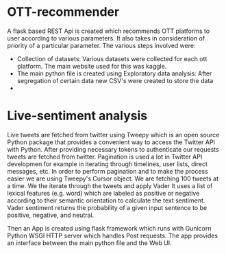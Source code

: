 # OTT-recommender
A flask based REST Api is created which recommends OTT platforms to user according to various parameters.
It also takes in consideration of priority of a particular parameter.
The various steps involved were:
- Collection of datasets: Various datasets were collected for each ott platform. The main website used for this was kaggle.
-  The main python file is created using Exploratory data analysis: After segregation of certain data new CSV's were created to store the data
-  
# Live-sentiment analysis
Live tweets are fetched from twitter using Tweepy which is an open source Python package that provides a convenient way to access the Twitter API with Python.
After providing necessary tokens to authenticate our requests tweets are fetched from twitter.
Pagination is used a lot in Twitter API developmen for example in iterating through timelines, user lists, direct messages, etc. In order to perform pagination and to make the process easier we are using Tweepy's Cursor object.
We are fetching 100 tweets at a time.
We the iterate through the tweets and apply
Vader
It uses a list of lexical features (e.g. word) which are labeled as positive or negative according to their semantic orientation to calculate the text sentiment. Vader sentiment returns the probability of a given input sentence to be positive, negative, and neutral.

Then an App is created using flask framework which runs with Gunicorn Python WSGI HTTP server which handles Post requests.
The app provides an interface between the main python file and the Web UI.






